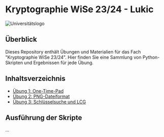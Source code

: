 # Kryptographie WiSe 23/24 - Lukic

![Universitätslogo]([url-zum-logo.png](https://services.ruhr-uni-bochum.de/sites/services.ruhr-uni-bochum.de/files/styles/991x660px/public/2023-10/logo_rub_blau.png?h=d95abdc4&itok=S09V6mdY))

## Überblick
Dieses Repository enthält Übungen und Materialien für das Fach "Kryptographie WiSe 23/24". Hier finden Sie eine Sammlung von Python-Skripten und Ergebnissen für jede Übung.

## Inhaltsverzeichnis
- [Übung 1: One-Time-Pad](Exercise_1/README.md)
- [Übung 2: PNG-Dateiformat](Exercise_2/README.md)
- [Übung 3: Schlüsselsuche und LCG](Exercise_3/README.md)

## Ausführung der Skripte
...
